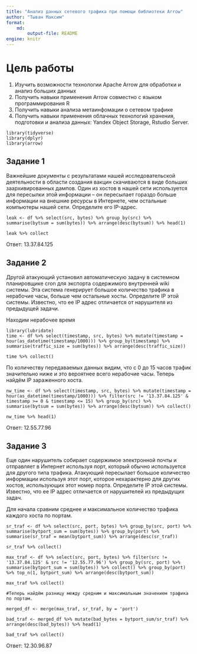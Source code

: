 ```yaml
---
title: "Анализ данных сетевого трафика при помощи библиотеки Arrow"
author: "Тыван Максим"
format:
    md: 
        output-file: README
engine: knitr
---
```


# Цель работы

1.  Изучить возможности технологии Apache Arrow для обработки и анализ больших данных
2.  Получить навыки применения Arrow совместно с языком программирования R
3.  Получить навыки анализа метаинфомации о сетевом трафике
4.  Получить навыки применения облачных технологий хранения, подготовки и анализа данных: Yandex Object Storage, Rstudio Server.

```{r}
library(tidyverse)
library(dplyr)
library(arrow)
```

## Задание 1

Важнейшие документы с результатами нашей исследовательской деятельности в области создания вакцин скачиваются в виде больших заархивированных дампов. Один из хостов в нашей сети используется для пересылки этой информации – он пересылает гораздо больше информации на внешние ресурсы в Интернете, чем остальные компьютеры нашей сети. Определите его IP-адрес.

```{r}
leak <- df %>% select(src, bytes) %>% group_by(src) %>% summarise(bytsum = sum(bytes)) %>% arrange(desc(bytsum)) %>% head(1)

leak %>% collect
```

Ответ: 13.37.84.125

## Задание 2

Другой атакующий установил автоматическую задачу в системном планировщике cron для экспорта содержимого внутренней wiki системы. Эта система генерирует большое количество трафика в нерабочие часы, больше чем остальные хосты. Определите IP этой системы. Известно, что ее IP адрес отличается от нарушителя из предыдущей задачи.

Находим нерабочее время

```{r}
library(lubridate)
time <- df %>% select(timestamp, src, bytes) %>% mutate(timestamp = hour(as_datetime(timestamp/1000))) %>% group_by(timestamp) %>% summarise(traffic_size = sum(bytes)) %>% arrange(desc(traffic_size))

time %>% collect()
```

По количеству передаваемых данных видим, что с 0 до 15 часов трафик значительно ниже и это вероятнее всего нерабочие часы. Теперь найдём IP зараженного хоста.

```{r}
nw_time <- df %>% select(timestamp, src, bytes) %>% mutate(timestamp = hour(as_datetime(timestamp/1000))) %>% filter(src != '13.37.84.125' & timestamp >= 0 & timestamp <= 15) %>% group_by(src) %>% summarise(bytsum = sum(bytes)) %>% arrange(desc(bytsum)) %>% collect()

nw_time %>% head(1)
```

Ответ: 12.55.77.96

## Задание 3

Еще один нарушитель собирает содержимое электронной почты и отправляет в Интернет используя порт, который обычно используется для другого типа трафика. Атакующий пересылает большое количество информации используя этот порт, которое нехарактерно для других хостов, использующих этот номер порта. Определите IP этой системы. Известно, что ее IP адрес отличается от нарушителей из предыдущих задач.

Для начала сравним среднее и максимальное количество трафика каждого хоста по портам.

```{r}
sr_traf <- df %>% select(src, port, bytes) %>% group_by(src, port) %>% summarise(bytport_sum = sum(bytes)) %>% group_by(port) %>% summarise(sr_traf = mean(bytport_sum)) %>% arrange(desc(sr_traf))

sr_traf %>% collect()

max_traf <- df %>% select(src, port, bytes) %>% filter(src != '13.37.84.125' & src != '12.55.77.96') %>% group_by(src, port) %>% summarise(bytport_sum = sum(bytes)) %>% collect() %>% group_by(port) %>% top_n(1, bytport_sum) %>% arrange(desc(bytport_sum))

max_traf %>% collect()

#Теперь найдём разницу между средним и максимальным значением трафика по портам.

merged_df <- merge(max_traf, sr_traf, by = 'port')

bad_traf <- merged_df %>% mutate(bad_bytes = bytport_sum/sr_traf) %>% arrange(desc(bad_bytes)) %>% head(1)

bad_traf %>% collect()
```

Ответ: 12.30.96.87
